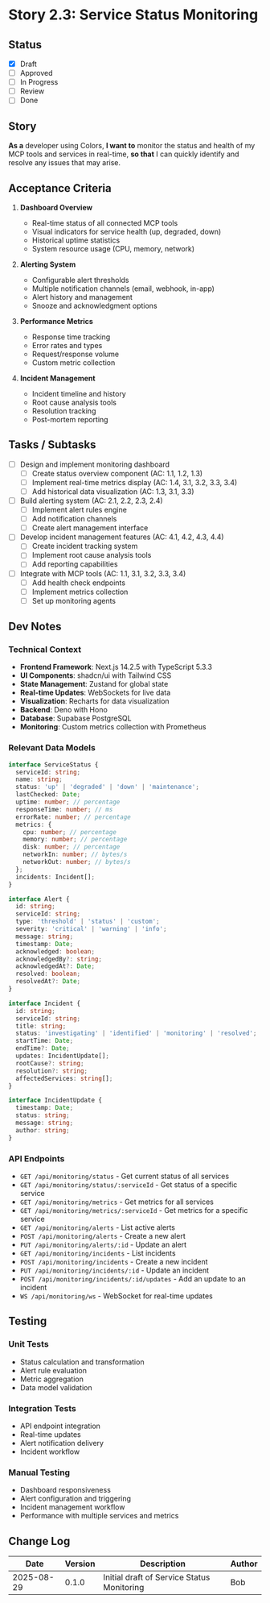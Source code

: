 # Story 2.3: Service Status Monitoring

## Status

- [x] Draft
- [ ] Approved
- [ ] In Progress
- [ ] Review
- [ ] Done

## Story

**As a** developer using Colors,
**I want to** monitor the status and health of my MCP tools and services in real-time,
**so that** I can quickly identify and resolve any issues that may arise.

## Acceptance Criteria

1. **Dashboard Overview**
   - Real-time status of all connected MCP tools
   - Visual indicators for service health (up, degraded, down)
   - Historical uptime statistics
   - System resource usage (CPU, memory, network)

2. **Alerting System**
   - Configurable alert thresholds
   - Multiple notification channels (email, webhook, in-app)
   - Alert history and management
   - Snooze and acknowledgment options

3. **Performance Metrics**
   - Response time tracking
   - Error rates and types
   - Request/response volume
   - Custom metric collection

4. **Incident Management**
   - Incident timeline and history
   - Root cause analysis tools
   - Resolution tracking
   - Post-mortem reporting

## Tasks / Subtasks

- [ ] Design and implement monitoring dashboard
  - [ ] Create status overview component (AC: 1.1, 1.2, 1.3)
  - [ ] Implement real-time metrics display (AC: 1.4, 3.1, 3.2, 3.3, 3.4)
  - [ ] Add historical data visualization (AC: 1.3, 3.1, 3.3)

- [ ] Build alerting system (AC: 2.1, 2.2, 2.3, 2.4)
  - [ ] Implement alert rules engine
  - [ ] Add notification channels
  - [ ] Create alert management interface

- [ ] Develop incident management features (AC: 4.1, 4.2, 4.3, 4.4)
  - [ ] Create incident tracking system
  - [ ] Implement root cause analysis tools
  - [ ] Add reporting capabilities

- [ ] Integrate with MCP tools (AC: 1.1, 3.1, 3.2, 3.3, 3.4)
  - [ ] Add health check endpoints
  - [ ] Implement metrics collection
  - [ ] Set up monitoring agents

## Dev Notes

### Technical Context

- **Frontend Framework**: Next.js 14.2.5 with TypeScript 5.3.3
- **UI Components**: shadcn/ui with Tailwind CSS
- **State Management**: Zustand for global state
- **Real-time Updates**: WebSockets for live data
- **Visualization**: Recharts for data visualization
- **Backend**: Deno with Hono
- **Database**: Supabase PostgreSQL
- **Monitoring**: Custom metrics collection with Prometheus

### Relevant Data Models

```typescript
interface ServiceStatus {
  serviceId: string;
  name: string;
  status: 'up' | 'degraded' | 'down' | 'maintenance';
  lastChecked: Date;
  uptime: number; // percentage
  responseTime: number; // ms
  errorRate: number; // percentage
  metrics: {
    cpu: number; // percentage
    memory: number; // percentage
    disk: number; // percentage
    networkIn: number; // bytes/s
    networkOut: number; // bytes/s
  };
  incidents: Incident[];
}

interface Alert {
  id: string;
  serviceId: string;
  type: 'threshold' | 'status' | 'custom';
  severity: 'critical' | 'warning' | 'info';
  message: string;
  timestamp: Date;
  acknowledged: boolean;
  acknowledgedBy?: string;
  acknowledgedAt?: Date;
  resolved: boolean;
  resolvedAt?: Date;
}

interface Incident {
  id: string;
  serviceId: string;
  title: string;
  status: 'investigating' | 'identified' | 'monitoring' | 'resolved';
  startTime: Date;
  endTime?: Date;
  updates: IncidentUpdate[];
  rootCause?: string;
  resolution?: string;
  affectedServices: string[];
}

interface IncidentUpdate {
  timestamp: Date;
  status: string;
  message: string;
  author: string;
}
```

### API Endpoints

- `GET /api/monitoring/status` - Get current status of all services
- `GET /api/monitoring/status/:serviceId` - Get status of a specific service
- `GET /api/monitoring/metrics` - Get metrics for all services
- `GET /api/monitoring/metrics/:serviceId` - Get metrics for a specific service
- `GET /api/monitoring/alerts` - List active alerts
- `POST /api/monitoring/alerts` - Create a new alert
- `PUT /api/monitoring/alerts/:id` - Update an alert
- `GET /api/monitoring/incidents` - List incidents
- `POST /api/monitoring/incidents` - Create a new incident
- `PUT /api/monitoring/incidents/:id` - Update an incident
- `POST /api/monitoring/incidents/:id/updates` - Add an update to an incident
- `WS /api/monitoring/ws` - WebSocket for real-time updates

## Testing

### Unit Tests

- Status calculation and transformation
- Alert rule evaluation
- Metric aggregation
- Data model validation

### Integration Tests

- API endpoint integration
- Real-time updates
- Alert notification delivery
- Incident workflow

### Manual Testing

- Dashboard responsiveness
- Alert configuration and triggering
- Incident management workflow
- Performance with multiple services and metrics

## Change Log

| Date       | Version | Description                          | Author |
|------------|---------|--------------------------------------|--------|
| 2025-08-29 | 0.1.0   | Initial draft of Service Status Monitoring | Bob    |
